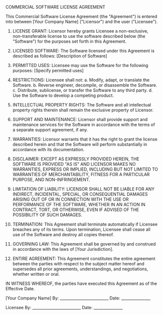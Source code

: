 COMMERCIAL SOFTWARE LICENSE AGREEMENT

This Commercial Software License Agreement (the "Agreement") is entered into between [Your Company Name] ("Licensor") and the user ("Licensee").

1. LICENSE GRANT:
   Licensor hereby grants Licensee a non-exclusive, non-transferable license to use the software described below (the "Software") for the purposes set forth in this Agreement.

2. LICENSED SOFTWARE:
   The Software licensed under this Agreement is described as follows:
   [Description of Software]

3. PERMITTED USES:
   Licensee may use the Software for the following purposes:
   [Specify permitted uses]

4. RESTRICTIONS:
   Licensee shall not:
   a. Modify, adapt, or translate the Software.
   b. Reverse engineer, decompile, or disassemble the Software.
   c. Distribute, sublicense, or transfer the Software to any third party.
   d. Use the Software to develop a competing product.

5. INTELLECTUAL PROPERTY RIGHTS:
   The Software and all intellectual property rights therein shall remain the exclusive property of Licensor.

6. SUPPORT AND MAINTENANCE:
   Licensor shall provide support and maintenance services for the Software in accordance with the terms of a separate support agreement, if any.

7. WARRANTIES:
   Licensor warrants that it has the right to grant the license described herein and that the Software will perform substantially in accordance with its documentation.

8. DISCLAIMER:
   EXCEPT AS EXPRESSLY PROVIDED HEREIN, THE SOFTWARE IS PROVIDED "AS IS" AND LICENSOR MAKES NO WARRANTIES, EXPRESS OR IMPLIED, INCLUDING BUT NOT LIMITED TO WARRANTIES OF MERCHANTABILITY, FITNESS FOR A PARTICULAR PURPOSE, AND NON-INFRINGEMENT.

9. LIMITATION OF LIABILITY:
   LICENSOR SHALL NOT BE LIABLE FOR ANY INDIRECT, INCIDENTAL, SPECIAL, OR CONSEQUENTIAL DAMAGES ARISING OUT OF OR IN CONNECTION WITH THE USE OR PERFORMANCE OF THE SOFTWARE, WHETHER IN AN ACTION IN CONTRACT, TORT, OR OTHERWISE, EVEN IF ADVISED OF THE POSSIBILITY OF SUCH DAMAGES.

10. TERMINATION:
    This Agreement shall terminate automatically if Licensee breaches any of its terms. Upon termination, Licensee shall cease all use of the Software and destroy all copies thereof.

11. GOVERNING LAW:
    This Agreement shall be governed by and construed in accordance with the laws of [Your Jurisdiction].

12. ENTIRE AGREEMENT:
    This Agreement constitutes the entire agreement between the parties with respect to the subject matter hereof and supersedes all prior agreements, understandings, and negotiations, whether written or oral.

IN WITNESS WHEREOF, the parties have executed this Agreement as of the Effective Date.

[Your Company Name]
By: _________________________   Date: _______________

Licensee
By: _________________________   Date: _______________
